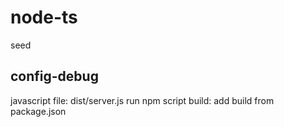 # node-ts
seed

## config-debug
javascript file: dist/server.js
run npm script build: add build from package.json
